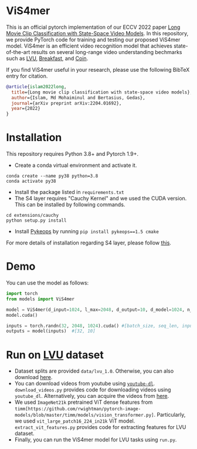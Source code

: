 # ViS4mer

This is an official pytorch implementation of our ECCV 2022 paper [Long Movie Clip Classification with State-Space Video Models](https://arxiv.org/abs/2204.01692). In this repository, we provide PyTorch code for training and testing our proposed ViS4mer model. ViS4mer is an efficient video recognition model that achieves state-of-the-art results on several long-range video understanding bechmarks such as [LVU](https://arxiv.org/abs/2106.11310), [Breakfast](https://serre-lab.clps.brown.edu/resource/breakfast-actions-dataset/), and [Coin](https://coin-dataset.github.io).

If you find ViS4mer useful in your research, please use the following BibTeX entry for citation.

```BibTeX
@article{islam2022long,
  title={Long movie clip classification with state-space video models},
  author={Islam, Md Mohaiminul and Bertasius, Gedas},
  journal={arXiv preprint arXiv:2204.01692},
  year={2022}
}
```

# Installation

This repository requires Python 3.8+ and Pytorch 1.9+. 

- Create a conda virtual environment and activate it.
```
conda create --name py38 python=3.8
conda activate py38
```
- Install the package listed in `requirements.txt`
- The S4 layer requires "Cauchy Kernel" and we used the CUDA version. This can be installed by following commands.
```
cd extensions/cauchy
python setup.py install
```
- Install [Pykeops](https://www.kernel-operations.io/keops/index.html) by running `pip install pykeops==1.5 cmake`

For more details of installation regarding S4 layer, please follow [this](https://github.com/HazyResearch/state-spaces).

# Demo
You can use the model as follows:

```python
import torch
from models import ViS4mer

model = ViS4mer(d_input=1024, l_max=2048, d_output=10, d_model=1024, n_layers=3)
model.cuda()

inputs = torch.randn(32, 2048, 1024).cuda() #[batch_size, seq_len, input_dim]
outputs = model(inputs)  #[32, 10]
```

# Run on [LVU](https://arxiv.org/abs/2106.11310) dataset

- Dataset splits are provided `data/lvu_1.0`. Otherwise, you can also download [here](https://github.com/chaoyuaw/lvu).
- You can download videos from youtube using [`youtube-dl`](https://pypi.org/project/youtube_dl/). `download_videos.py` provides code for downloading videos using `youtube_dl`. Alternatively, you can acquire the videos from [here](https://www.robots.ox.ac.uk/~vgg/research/condensed-movies/).
- We used `ImageNet21k` pretrained ViT dense features from `timm[https://github.com/rwightman/pytorch-image-models/blob/master/timm/models/vision_transformer.py]`. Particularly, we used `vit_large_patch16_224_in21k` ViT model. `extract_vit_features.py` provides code for extracting features for LVU dataset.
- Finally, you can run the ViS4mer model for LVU tasks using `run.py`.


